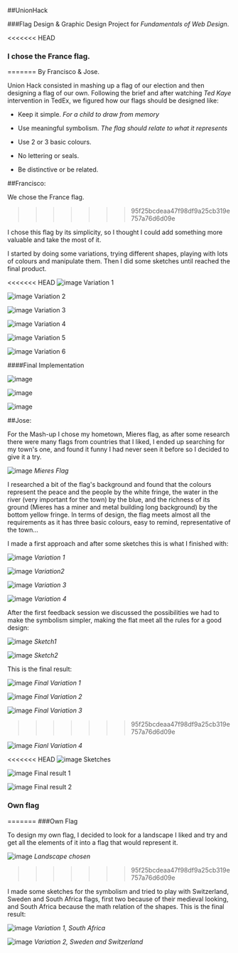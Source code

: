 ##UnionHack

###Flag Design & Graphic Design Project for *Fundamentals of Web Design*.

<<<<<<< HEAD
<h3>I chose the France flag.</h3>
=======
By Francisco & Jose.

Union Hack consisted in mashing up a flag of our election and then designing a flag of our own. Following the brief and after watching *Ted Kaye* intervention in TedEx, we figured how our flags should be designed like:

*	Keep it simple. *For a child to draw from memory*

*	Use meaningful symbolism. *The flag should relate to what it represents*

*	Use 2 or 3 basic colours.

* 	No lettering or seals.

*	Be distinctive or be related.

##Francisco:

We chose the France flag.
>>>>>>> 95f25bcdeaa47f98df9a25cb319e757a76d6d09e

I chose this flag by its simplicity, so I thought I could add something more valuable and take the most of it.

I started by doing some variations, trying different shapes, playing with lots of colours and manipulate them. Then I did some sketches until reached the final product.

<<<<<<< HEAD
![image](https://github.com/itsfranhere/UnionHack/blob/master/Francisco's%20Flag/franceflag/variations_1.png)
Variation 1

![image](https://github.com/itsfranhere/UnionHack/blob/master/Francisco's%20Flag/franceflag/variations_2.png)
Variation 2

![image](https://github.com/itsfranhere/UnionHack/blob/master/Francisco's%20Flag/franceflag/variations_3.png)
Variation 3

![image](https://github.com/itsfranhere/UnionHack/blob/master/Francisco's%20Flag/franceflag/variations_4.png)
Variation 4

![image](https://github.com/itsfranhere/UnionHack/blob/master/Francisco's%20Flag/franceflag/variations_5.png)
Variation 5

![image](https://github.com/itsfranhere/UnionHack/blob/master/Francisco's%20Flag/franceflag/variations_6.png)
Variation 6

####Final Implementation

![image](https://github.com/itsfranhere/UnionHack/raw/master/Francisco's%20Flag/franceflag/sketches.png)

![image](https://github.com/itsfranhere/UnionHack/raw/master/Francisco's%20Flag/franceflag/final_1.png)

![image](https://github.com/itsfranhere/UnionHack/raw/master/Francisco's%20Flag/franceflag/final_2.png)



##Jose:

For the Mash-up I chose my hometown, Mieres flag, as after some research there were many flags from countries that I liked, I ended up searching for my town's one, and found it funny I had never seen it before so I decided to give it a try. 

![image](https://github.com/itsfranhere/UnionHack/blob/master/Jose's%20Flag/Mieres%20Flag%20Mashup/730px-Mieres_flag.png?raw=true)
*Mieres Flag*

I researched a bit of the flag's background and found that the colours represent the peace and the people by the white fringe, the water in the river (very important for the town) by the blue, and the richness of its ground (Mieres has a miner and metal building long background) by the bottom yellow fringe. 
In terms of design, the flag meets almost all the requirements as it has three basic colours, easy to remind, representative of the town...

I made a first approach and after some sketches this is what I finished with:

![image](https://github.com/itsfranhere/UnionHack/blob/master/Jose's%20Flag/Mieres%20Flag%20Mashup/Variation1.png?raw=true)
*Variation 1*

![image](https://github.com/itsfranhere/UnionHack/blob/master/Jose's%20Flag/Mieres%20Flag%20Mashup/Variation2.png?raw=true)
*Variation2*

![image](https://github.com/itsfranhere/UnionHack/blob/master/Jose's%20Flag/Mieres%20Flag%20Mashup/Variation3.png?raw=true)
*Variation 3*

![image](https://github.com/itsfranhere/UnionHack/blob/master/Jose's%20Flag/Mieres%20Flag%20Mashup/Variation4.png?raw=true)
*Variation 4*

After the first feedback session we discussed the possibilities we had to make the symbolism simpler, making the flat meet all the rules for a good design:

![image](https://github.com/itsfranhere/UnionHack/blob/master/Jose's%20Flag/Sketches/Simple1.png?raw=true)
*Sketch1*

![image](https://github.com/itsfranhere/UnionHack/blob/master/Jose's%20Flag/Sketches/Simple2.png?raw=true)
*Sketch2*

This is the final result:

![image](https://github.com/itsfranhere/UnionHack/blob/master/Jose's%20Flag/Mieres%20Flag%20Mashup/Flags%20Mash-up-final-VAR1.png?raw=true)
*Final Variation 1*

![image](https://github.com/itsfranhere/UnionHack/blob/master/Jose's%20Flag/Mieres%20Flag%20Mashup/Flags%20Mash-up-final-VAR2.png?raw=true)
*Final Variation 2*

![image](https://github.com/itsfranhere/UnionHack/blob/master/Jose's%20Flag/Mieres%20Flag%20Mashup/Flags%20Mash-up-final-VAR3.png?raw=true)
*Final Variation 3*
>>>>>>> 95f25bcdeaa47f98df9a25cb319e757a76d6d09e

![image](https://github.com/itsfranhere/UnionHack/blob/master/Jose's%20Flag/Mieres%20Flag%20Mashup/Flags%20Mash-up-final-VAR4.png?raw=true)
*Fianl Variation 4*


<<<<<<< HEAD
![image](https://github.com/itsfranhere/UnionHack/blob/master/Francisco's%20Flag/franceflag/sketches.png)
Sketches

![image](https://github.com/itsfranhere/UnionHack/blob/master/Francisco's%20Flag/franceflag/final_1.png)
Final result 1

![image](https://github.com/itsfranhere/UnionHack/blob/master/Francisco's%20Flag/franceflag/final_2.png)
Final result 2



<h3>Own flag</h3>


=======
###Own Flag

To design my own flag, I decided to look for a landscape I liked and try and get all the elements of it into a flag that would represent it. 

![image](https://github.com/itsfranhere/UnionHack/blob/master/Jose's%20Flag/Own%20Flag/Landscape.png?raw=true)
*Landscape chosen*
>>>>>>> 95f25bcdeaa47f98df9a25cb319e757a76d6d09e

I made some sketches for the symbolism and tried to play with Switzerland, Sweden and South Africa flags, first two because of their medieval looking, and South Africa because the math relation of the shapes. 
This is the final result:

![image](https://github.com/itsfranhere/UnionHack/blob/master/Jose's%20Flag/Own%20Flag/Var1.png?raw=true)
*Variation 1, South Africa*

![image](https://github.com/itsfranhere/UnionHack/blob/master/Jose's%20Flag/Own%20Flag/Var2.png?raw=true)
*Variation 2, Sweden and Switzerland*

